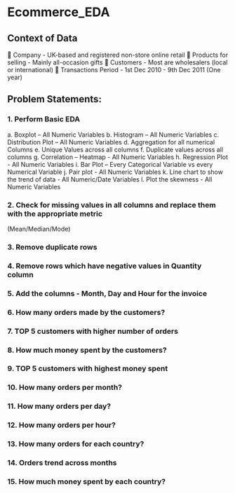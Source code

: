# Ecommerce_EDA
## Context of Data 
  Company - UK-based and registered non-store online retail 
  Products for selling - Mainly all-occasion gifts 
  Customers - Most are wholesalers (local or international) 
  Transactions Period - 1st Dec 2010 - 9th Dec 2011 (One year) 
## Problem Statements: 
### 1. Perform Basic EDA 
a. Boxplot – All Numeric Variables 
b. Histogram – All Numeric Variables 
c. Distribution Plot – All Numeric Variables 
d. Aggregation for all numerical Columns 
e. Unique Values across all columns 
f. Duplicate values across all columns 
g. Correlation – Heatmap - All Numeric Variables 
h. Regression Plot - All Numeric Variables 
i. Bar Plot – Every Categorical Variable vs every Numerical Variable 
j. Pair plot - All Numeric Variables 
k. Line chart to show the trend of data - All Numeric/Date Variables 
l. Plot the skewness - All Numeric Variables 
### 2. Check for missing values in all columns and replace them with the appropriate metric 
(Mean/Median/Mode) 
### 3. Remove duplicate rows 
### 4. Remove rows which have negative values in Quantity column 
### 5. Add the columns - Month, Day and Hour for the invoice 
### 6. How many orders made by the customers? 
### 7. TOP 5 customers with higher number of orders 
### 8. How much money spent by the customers? 
### 9. TOP 5 customers with highest money spent 
### 10. How many orders per month? 
### 11. How many orders per day? 
### 12. How many orders per hour? 
### 13. How many orders for each country? 
### 14. Orders trend across months 
### 15. How much money spent by each country?
